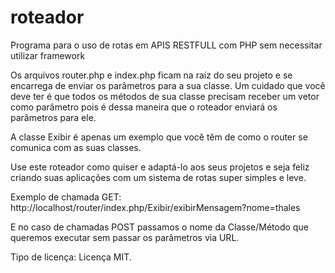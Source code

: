 # roteador
Programa para o uso de rotas em APIS RESTFULL com PHP sem necessitar utilizar framework

Os arquivos router.php e index.php ficam na raíz do seu projeto e se encarrega de enviar os parâmetros para a sua classe.
Um cuidado que você deve ter é que todos os métodos de sua classe precisam receber um vetor como parâmetro pois é dessa maneira que o 
roteador enviará os parâmetros para ele.

A classe Exibir é apenas um exemplo que você têm de como o router se comunica com as suas classes.

Use este roteador como quiser e adaptá-lo aos seus projetos e seja feliz criando suas aplicações com um sistema de rotas super simples e leve.

Exemplo de chamada GET: http://localhost/router/index.php/Exibir/exibirMensagem?nome=thales

E no caso de chamadas POST passamos o nome da Classe/Método que queremos executar sem passar os parâmetros via URL.

Tipo de licença: Licença MIT.
